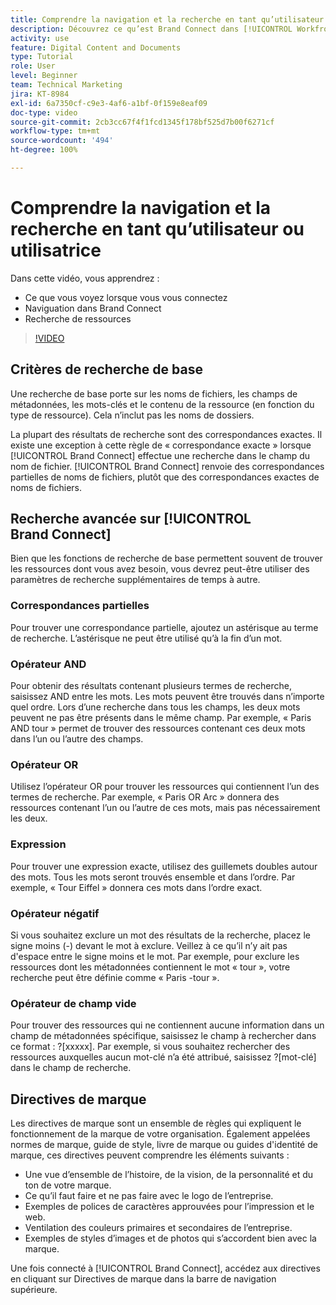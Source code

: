 ```yaml
---
title: Comprendre la navigation et la recherche en tant qu’utilisateur ou utilisatrice
description: Découvrez ce qu’est Brand Connect dans [!UICONTROL Workfront DAM] et comment y naviguer.
activity: use
feature: Digital Content and Documents
type: Tutorial
role: User
level: Beginner
team: Technical Marketing
jira: KT-8984
exl-id: 6a7350cf-c9e3-4af6-a1bf-0f159e8eaf09
doc-type: video
source-git-commit: 2cb3cc67f4f1fcd1345f178bf525d7b00f6271cf
workflow-type: tm+mt
source-wordcount: '494'
ht-degree: 100%

---
```


# Comprendre la navigation et la recherche en tant qu’utilisateur ou utilisatrice

Dans cette vidéo, vous apprendrez :

* Ce que vous voyez lorsque vous vous connectez
* Naviguation dans Brand Connect
* Recherche de ressources

>[!VIDEO](https://video.tv.adobe.com/v/335246/?quality=12&learn=on)

## Critères de recherche de base

Une recherche de base porte sur les noms de fichiers, les champs de métadonnées, les mots-clés et le contenu de la ressource (en fonction du type de ressource). Cela n’inclut pas les noms de dossiers.

La plupart des résultats de recherche sont des correspondances exactes. Il existe une exception à cette règle de « correspondance exacte » lorsque [!UICONTROL Brand Connect] effectue une recherche dans le champ du nom de fichier. [!UICONTROL Brand Connect] renvoie des correspondances partielles de noms de fichiers, plutôt que des correspondances exactes de noms de fichiers.

## Recherche avancée sur [!UICONTROL Brand Connect]

Bien que les fonctions de recherche de base permettent souvent de trouver les ressources dont vous avez besoin, vous devrez peut-être utiliser des paramètres de recherche supplémentaires de temps à autre.

### Correspondances partielles

Pour trouver une correspondance partielle, ajoutez un astérisque au terme de recherche. L’astérisque ne peut être utilisé qu’à la fin d’un mot.

### Opérateur AND

Pour obtenir des résultats contenant plusieurs termes de recherche, saisissez AND entre les mots. Les mots peuvent être trouvés dans n’importe quel ordre. Lors d’une recherche dans tous les champs, les deux mots peuvent ne pas être présents dans le même champ. Par exemple, « Paris AND tour » permet de trouver des ressources contenant ces deux mots dans l’un ou l’autre des champs.

### Opérateur OR

Utilisez l’opérateur OR pour trouver les ressources qui contiennent l’un des termes de recherche. Par exemple, « Paris OR Arc » donnera des ressources contenant l’un ou l’autre de ces mots, mais pas nécessairement les deux.

### Expression

Pour trouver une expression exacte, utilisez des guillemets doubles autour des mots. Tous les mots seront trouvés ensemble et dans l’ordre. Par exemple, « Tour Eiffel » donnera ces mots dans l’ordre exact.

### Opérateur négatif

Si vous souhaitez exclure un mot des résultats de la recherche, placez le signe moins (-) devant le mot à exclure. Veillez à ce qu’il n’y ait pas d&#39;espace entre le signe moins et le mot. Par exemple, pour exclure les ressources dont les métadonnées contiennent le mot « tour », votre recherche peut être définie comme « Paris -tour ».

### Opérateur de champ vide

Pour trouver des ressources qui ne contiennent aucune information dans un champ de métadonnées spécifique, saisissez le champ à rechercher dans ce format : ?[xxxxx]. Par exemple, si vous souhaitez rechercher des ressources auxquelles aucun mot-clé n’a été attribué, saisissez ?[mot-clé] dans le champ de recherche.

## Directives de marque

Les directives de marque sont un ensemble de règles qui expliquent le fonctionnement de la marque de votre organisation. Également appelées normes de marque, guide de style, livre de marque ou guides d&#39;identité de marque, ces directives peuvent comprendre les éléments suivants :

* Une vue d’ensemble de l’histoire, de la vision, de la personnalité et du ton de votre marque.
* Ce qu’il faut faire et ne pas faire avec le logo de l’entreprise.
* Exemples de polices de caractères approuvées pour l’impression et le web.
* Ventilation des couleurs primaires et secondaires de l’entreprise.
* Exemples de styles d’images et de photos qui s’accordent bien avec la marque.

Une fois connecté à [!UICONTROL Brand Connect], accédez aux directives en cliquant sur Directives de marque dans la barre de navigation supérieure.
